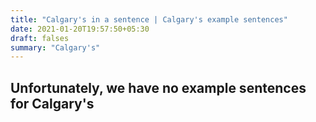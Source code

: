```yaml
---
title: "Calgary's in a sentence | Calgary's example sentences"
date: 2021-01-20T19:57:50+05:30
draft: falses
summary: "Calgary's"
---
```

## Unfortunately, we have no example sentences for Calgary's                 
